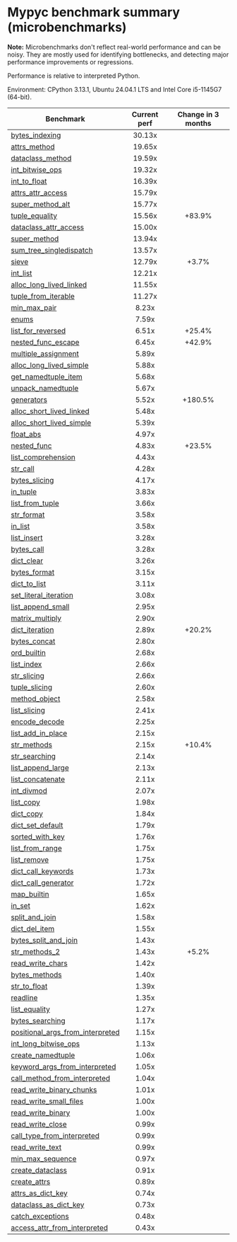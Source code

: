 # Mypyc benchmark summary (microbenchmarks)

**Note:** Microbenchmarks don't reflect real-world performance and can be noisy.
           They are mostly used for identifying bottlenecks, and detecting major performance
           improvements or regressions.

Performance is relative to interpreted Python.

Environment: CPython 3.13.1, Ubuntu 24.04.1 LTS and Intel Core i5-1145G7 (64-bit).

| Benchmark | Current perf | Change in 3 months |
| --- | :---: | :---: |
| [bytes_indexing](benchmarks/bytes_indexing.md) | 30.13x |  |
| [attrs_method](benchmarks/attrs_method.md) | 19.65x |  |
| [dataclass_method](benchmarks/dataclass_method.md) | 19.59x |  |
| [int_bitwise_ops](benchmarks/int_bitwise_ops.md) | 19.32x |  |
| [int_to_float](benchmarks/int_to_float.md) | 16.39x |  |
| [attrs_attr_access](benchmarks/attrs_attr_access.md) | 15.79x |  |
| [super_method_alt](benchmarks/super_method_alt.md) | 15.77x |  |
| [tuple_equality](benchmarks/tuple_equality.md) | 15.56x | +83.9% |
| [dataclass_attr_access](benchmarks/dataclass_attr_access.md) | 15.00x |  |
| [super_method](benchmarks/super_method.md) | 13.94x |  |
| [sum_tree_singledispatch](benchmarks/sum_tree_singledispatch.md) | 13.57x |  |
| [sieve](benchmarks/sieve.md) | 12.79x | +3.7% |
| [int_list](benchmarks/int_list.md) | 12.21x |  |
| [alloc_long_lived_linked](benchmarks/alloc_long_lived_linked.md) | 11.55x |  |
| [tuple_from_iterable](benchmarks/tuple_from_iterable.md) | 11.27x |  |
| [min_max_pair](benchmarks/min_max_pair.md) | 8.23x |  |
| [enums](benchmarks/enums.md) | 7.59x |  |
| [list_for_reversed](benchmarks/list_for_reversed.md) | 6.51x | +25.4% |
| [nested_func_escape](benchmarks/nested_func_escape.md) | 6.45x | +42.9% |
| [multiple_assignment](benchmarks/multiple_assignment.md) | 5.89x |  |
| [alloc_long_lived_simple](benchmarks/alloc_long_lived_simple.md) | 5.88x |  |
| [get_namedtuple_item](benchmarks/get_namedtuple_item.md) | 5.68x |  |
| [unpack_namedtuple](benchmarks/unpack_namedtuple.md) | 5.67x |  |
| [generators](benchmarks/generators.md) | 5.52x | +180.5% |
| [alloc_short_lived_linked](benchmarks/alloc_short_lived_linked.md) | 5.48x |  |
| [alloc_short_lived_simple](benchmarks/alloc_short_lived_simple.md) | 5.39x |  |
| [float_abs](benchmarks/float_abs.md) | 4.97x |  |
| [nested_func](benchmarks/nested_func.md) | 4.83x | +23.5% |
| [list_comprehension](benchmarks/list_comprehension.md) | 4.43x |  |
| [str_call](benchmarks/str_call.md) | 4.28x |  |
| [bytes_slicing](benchmarks/bytes_slicing.md) | 4.17x |  |
| [in_tuple](benchmarks/in_tuple.md) | 3.83x |  |
| [list_from_tuple](benchmarks/list_from_tuple.md) | 3.66x |  |
| [str_format](benchmarks/str_format.md) | 3.58x |  |
| [in_list](benchmarks/in_list.md) | 3.58x |  |
| [list_insert](benchmarks/list_insert.md) | 3.28x |  |
| [bytes_call](benchmarks/bytes_call.md) | 3.28x |  |
| [dict_clear](benchmarks/dict_clear.md) | 3.26x |  |
| [bytes_format](benchmarks/bytes_format.md) | 3.15x |  |
| [dict_to_list](benchmarks/dict_to_list.md) | 3.11x |  |
| [set_literal_iteration](benchmarks/set_literal_iteration.md) | 3.08x |  |
| [list_append_small](benchmarks/list_append_small.md) | 2.95x |  |
| [matrix_multiply](benchmarks/matrix_multiply.md) | 2.90x |  |
| [dict_iteration](benchmarks/dict_iteration.md) | 2.89x | +20.2% |
| [bytes_concat](benchmarks/bytes_concat.md) | 2.80x |  |
| [ord_builtin](benchmarks/ord_builtin.md) | 2.68x |  |
| [list_index](benchmarks/list_index.md) | 2.66x |  |
| [str_slicing](benchmarks/str_slicing.md) | 2.66x |  |
| [tuple_slicing](benchmarks/tuple_slicing.md) | 2.60x |  |
| [method_object](benchmarks/method_object.md) | 2.58x |  |
| [list_slicing](benchmarks/list_slicing.md) | 2.41x |  |
| [encode_decode](benchmarks/encode_decode.md) | 2.25x |  |
| [list_add_in_place](benchmarks/list_add_in_place.md) | 2.15x |  |
| [str_methods](benchmarks/str_methods.md) | 2.15x | +10.4% |
| [str_searching](benchmarks/str_searching.md) | 2.14x |  |
| [list_append_large](benchmarks/list_append_large.md) | 2.13x |  |
| [list_concatenate](benchmarks/list_concatenate.md) | 2.11x |  |
| [int_divmod](benchmarks/int_divmod.md) | 2.07x |  |
| [list_copy](benchmarks/list_copy.md) | 1.98x |  |
| [dict_copy](benchmarks/dict_copy.md) | 1.84x |  |
| [dict_set_default](benchmarks/dict_set_default.md) | 1.79x |  |
| [sorted_with_key](benchmarks/sorted_with_key.md) | 1.76x |  |
| [list_from_range](benchmarks/list_from_range.md) | 1.75x |  |
| [list_remove](benchmarks/list_remove.md) | 1.75x |  |
| [dict_call_keywords](benchmarks/dict_call_keywords.md) | 1.73x |  |
| [dict_call_generator](benchmarks/dict_call_generator.md) | 1.72x |  |
| [map_builtin](benchmarks/map_builtin.md) | 1.65x |  |
| [in_set](benchmarks/in_set.md) | 1.62x |  |
| [split_and_join](benchmarks/split_and_join.md) | 1.58x |  |
| [dict_del_item](benchmarks/dict_del_item.md) | 1.55x |  |
| [bytes_split_and_join](benchmarks/bytes_split_and_join.md) | 1.43x |  |
| [str_methods_2](benchmarks/str_methods_2.md) | 1.43x | +5.2% |
| [read_write_chars](benchmarks/read_write_chars.md) | 1.42x |  |
| [bytes_methods](benchmarks/bytes_methods.md) | 1.40x |  |
| [str_to_float](benchmarks/str_to_float.md) | 1.39x |  |
| [readline](benchmarks/readline.md) | 1.35x |  |
| [list_equality](benchmarks/list_equality.md) | 1.27x |  |
| [bytes_searching](benchmarks/bytes_searching.md) | 1.17x |  |
| [positional_args_from_interpreted](benchmarks/positional_args_from_interpreted.md) | 1.15x |  |
| [int_long_bitwise_ops](benchmarks/int_long_bitwise_ops.md) | 1.13x |  |
| [create_namedtuple](benchmarks/create_namedtuple.md) | 1.06x |  |
| [keyword_args_from_interpreted](benchmarks/keyword_args_from_interpreted.md) | 1.05x |  |
| [call_method_from_interpreted](benchmarks/call_method_from_interpreted.md) | 1.04x |  |
| [read_write_binary_chunks](benchmarks/read_write_binary_chunks.md) | 1.01x |  |
| [read_write_small_files](benchmarks/read_write_small_files.md) | 1.00x |  |
| [read_write_binary](benchmarks/read_write_binary.md) | 1.00x |  |
| [read_write_close](benchmarks/read_write_close.md) | 0.99x |  |
| [call_type_from_interpreted](benchmarks/call_type_from_interpreted.md) | 0.99x |  |
| [read_write_text](benchmarks/read_write_text.md) | 0.99x |  |
| [min_max_sequence](benchmarks/min_max_sequence.md) | 0.97x |  |
| [create_dataclass](benchmarks/create_dataclass.md) | 0.91x |  |
| [create_attrs](benchmarks/create_attrs.md) | 0.89x |  |
| [attrs_as_dict_key](benchmarks/attrs_as_dict_key.md) | 0.74x |  |
| [dataclass_as_dict_key](benchmarks/dataclass_as_dict_key.md) | 0.73x |  |
| [catch_exceptions](benchmarks/catch_exceptions.md) | 0.48x |  |
| [access_attr_from_interpreted](benchmarks/access_attr_from_interpreted.md) | 0.43x |  |
